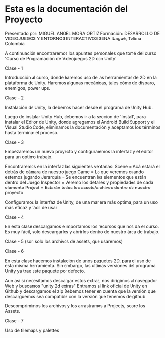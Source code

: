 # Esta es la documentación del Proyecto

Presentado por: MIGUEL ANGEL MORA ORTIZ
Formación: DESARROLLO DE VIDEOJUEGOS Y ENTORNOS INTERACTIVOS
SENA
Ibagué, Tolima
Colombia

A continuación encontraremos los apuntes personales que tomé del curso 'Curso de Programación de Videojuegos 2D con Unity'




Clase - 1

Introducción al curso, donde haremos uso de las herramientas de 2D en la plataforma de Unity. Haremos algunas mecánicas, tales cómo de disparo, enemigos, power ups.




Clase - 2

Instalación de Unity, la debemos hacer desde el programa de Unity Hub.

Luego de instalar Unity Hub, debemos ir a la seccion de 'Install', para instalar el Editor de Unity, donde agregamos el Android Build Support y el Visual Studio Code, eliminamos la documentación y aceptamos los términos hasta terminar el proceso.




Clase - 3

Empezaremos un nuevo proyecto y configuraremos la interfaz y el editor para un optimo trabajo. 

Encontraremos en la interfaz las siguientes ventanas:
    Scene       = Acá estará el detrás de cámara de nuestro juego
    Game        = Lo que veremos cuando estemos jugando
    Jerarquía   = Se encuentran los elementos que están dentro del Juego
    Inspector   = Veremo los detalles y propiedades de cada elemento
    Project     = Estarán todos los assets/archivos dentro de nuestro proyecto


Configuramos la interfaz de Unity, de una manera más optima, para un uso más eficaz y fácil de usar





Clase  - 4

En esta clase descargamos e importamos los recursos que nos da el curso. Es muy fácil, solo descargarlos y abrirlos dentro de nuestro área de trabajo.




Clase - 5 (son solo los archivos de assets, que usaremos)





Clase - 6

En esta clase hacemos instalación de unos paquetes 2D, para el uso de esta misma herramienta. Sin embargo, las ultimas versiones del programa Unity ya trae este paquete por defecto.

Aun así si necesitamos descargar estos extras, nos dirigimos al navegador Web y buscamos "unity 2d extras"
Entramos al link oficial de Unity en Github y descargamos el zip
Debemos tener en cuenta que la versión que descarguemos sea compatible con la versión que tenemos de github

Descomprimimos los archivos y los arrastramos a Projects, sobre los Assets.



Clase - 7

Uso de tilemaps y palettes  



